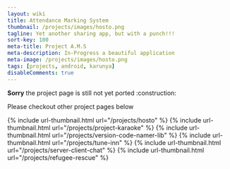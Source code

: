 ```yaml
---
layout: wiki
title: Attendance Marking System
thumbnail: /projects/images/hosto.png
tagline: Yet another sharing app, but with a punch!!!
sort-key: 100
meta-title: Project A.M.S
meta-description: In-Progress a beautiful application
meta-image: /projects/images/hosto.png
tags: [projects, android, karunya]
disableComments: true
---
```


<div markdown="span" class="alert alert-danger" role="alert"><i class="fa fa-info-circle"></i> <b>Sorry</b> the project page is still not yet ported :construction:</div>

Please checkout other project pages below

{% include url-thumbnail.html url="/projects/hosto" %}
{% include url-thumbnail.html url="/projects/project-karaoke" %}
{% include url-thumbnail.html url="/projects/version-code-namer-lib" %}
{% include url-thumbnail.html url="/projects/tune-inn" %}
{% include url-thumbnail.html url="/projects/server-client-chat" %}
{% include url-thumbnail.html url="/projects/refugee-rescue" %}